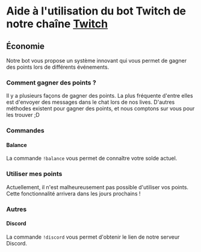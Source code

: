 # Aide à l'utilisation du bot Twitch de notre chaîne [Twitch](https://twitch.tv/parhelionminecraft)

## Économie
Notre bot vous propose un système innovant qui vous permet de gagner des points lors de différents événements.

### Comment gagner des points ?
Il y a plusieurs façons de gagner des points. La plus fréquente d'entre elles est d'envoyer des messages dans le chat lors de nos lives.
D'autres méthodes existent pour gagner des points, et nous comptons sur vous pour les trouver ;D

### Commandes
#### Balance
La commande `!balance` vous permet de connaître votre solde actuel.

### Utiliser mes points
Actuellement, il n'est malheureusement pas possible d'utiliser vos points. Cette fonctionnalité arrivera dans les jours prochains !

### Autres
#### Discord
La commande `!discord` vous permet d'obtenir le lien de notre serveur Discord.